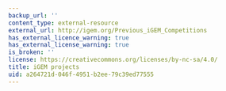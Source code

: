 ```yaml
---
backup_url: ''
content_type: external-resource
external_url: http://igem.org/Previous_iGEM_Competitions
has_external_licence_warning: true
has_external_license_warning: true
is_broken: ''
license: https://creativecommons.org/licenses/by-nc-sa/4.0/
title: iGEM projects
uid: a264721d-046f-4951-b2ee-79c39ed77555
---
```

